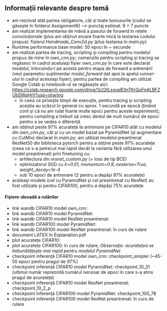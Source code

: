 ## Informații relevante despre temă ##

* am rezolvat atât partea obligatorie, cât și toate bonusurile (codul se găsește în folderul Assignment6) --> punctaj estimat: 9 + 7 puncte
* am realizat implementarea de mână a pasului de forawrd în rețele convoluționale (plus am obținut eroare foarte mică la testarea codului propus): fișierul *Handmade_Conv2d.py* (plus testarea în *main.py*)
* Runtime performance base model: 50 epoci în ~  secunde
* am realizat partea de tracing, scripting și compiling pentru modelul propus de mine în *own_cnn.py*; comenzile pentru scripting și tracing se regăsesc în cadrul aceluiași fișier *own_cnn.py* în care este declarat modelul, înlocuindu-l pe acesta pentru etapa de forward a antrenării (vezi parametru suplimentar *model_forward* dat apoi la apelul *runner-ului* în cadrul aceluiași fișier); pentru partea de compiling am utilizat Google Colab și notebook-ul se regăsește aici: https://colab.research.google.com/drive/1z22tLsxueB3nTKrQoFnALBFZUbSWqHrh?usp=sharing
   * în ceea ce privește timpii de execuție, pentru tracing și scripting aceștia au scăzut în general cu aprox. 1 secundă pe epocă (ținând cont și că nu am rulat foarte multe epoci pentru aceste experiment); pentru compiling a trebuit să cresc destul de mult numărul de epoci pentru a se vedea o diferență
* am obținut peste 97% acuratețe la antrenare pe CIFAR10 atât cu modelul din *own_cnn.py*, cât și cu un model bazat pe PyramidNet (și augmentare cu CutMix) declarat în *main.py*; am utilizat modelul preantrenat ResNet50 din biblioteca pytorch pentru a obține peste 97% acuratețe (ceea ce s-a petrecut mai rapid decât la varianta fără utilizarea unui model preantrenat) prin finetuning cu:
   * arhitectura din *resnet_custom.py* (+ loss de tip BCE)
   * optimizatorul SGD cu *lr=0.01, momentum=0.9, nesterov=True, weight_decay=1e-4*
   * sub 10 epoci de antrenare (2 pentru a depăși 97% acuratețe)
* aceleași modele (cel cu PyramidNet și cel preantrenat cu ResNet) au fost utilizate și pentru CIFAR100, pentru a depăși 75% acuratețe

#### Fișiere-dovadă a rulărilor ####
* link wandb CIFAR10 model own_cnn:
* link wandb CIFAR10 model PyramidNet:
* link wandb CIFAR10 model ResNet preantrenat:
* link wandb CIFAR100 model PyramidNet:
* link wandb CIFAR100 model ResNet preantrenat: în curs de rulare
* document LATEX în Explanation.pdf
* plot acuratețe CIFAR10:
* plot acuratețe CIFAR100: în curs de rulare; *Observație: acuratețea se îmbunătățește mai rapid pentru modelul PyramidNet*
* checkpoint inferență CIFAR10 model own_cnn: checkpoint_simpler (~45-50 epoci pentru pragul de 97%)
* checkpoint inferență CIFAR10 model PyramidNet: checkpoint_10_31 (ultimul număr reprezintă numărul necesar de epoci în care s-a atins pragul de acuratețe)
* checkpoint inferență CIFAR10 model ResNet preantrenat: checkpoint_10_2_p
* checkpoint inferență CIFAR100 model PyramidNet: checkpoint_100_78
* checkpoint inferență CIFAR100 model ResNet preantrenat: în curs de rulare

